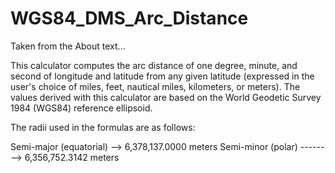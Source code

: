 # WGS84_DMS_Arc_Distance

Taken from the About text...

This calculator computes the arc distance of one degree, minute, and second of longitude and latitude from any given latitude (expressed in the user's choice of miles, feet, nautical miles, kilometers, or meters).  The values derived with this calculator are based on the World Geodetic Survey 1984 (WGS84) reference ellipsoid.  

The radii used in the formulas are as follows:

Semi-major (equatorial) --> 6,378,137.0000 meters
Semi-minor (polar) --------> 6,356,752.3142 meters
